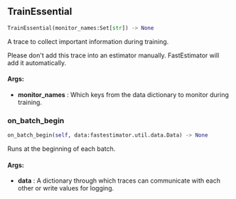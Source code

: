 ## TrainEssential
```python
TrainEssential(monitor_names:Set[str]) -> None
```
A trace to collect important information during training.

Please don't add this trace into an estimator manually. FastEstimator will add it automatically.



#### Args:

* **monitor_names** :  Which keys from the data dictionary to monitor during training.    

### on_batch_begin
```python
on_batch_begin(self, data:fastestimator.util.data.Data) -> None
```
Runs at the beginning of each batch.



#### Args:

* **data** :  A dictionary through which traces can communicate with each other or write values for logging.        